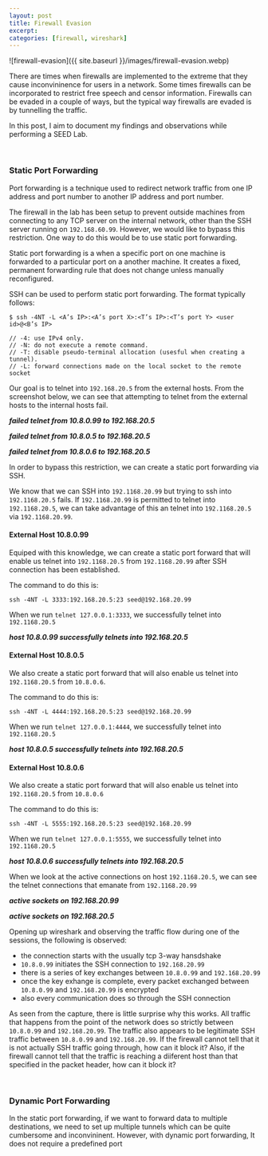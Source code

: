 ```yaml
---
layout: post
title: Firewall Evasion
excerpt: 
categories: [firewall, wireshark]
---
```


![firewall-evasion]({{ site.baseurl }}/images/firewall-evasion.webp)

There are times when firewalls are implemented to the extreme that they cause inconvininence for users in a network. Some times firewalls can be incorporated to restrict free speech and censor information. Firewalls can be evaded in a couple of ways, but the typical way firewalls are evaded is by tunnelling the traffic.

In this post, I aim to document my findings and observations while performing a SEED Lab.

<br>

### Static Port Forwarding
Port forwarding is a technique used to redirect network traffic from one IP address and port number to another IP address and port number.

The firewall in the lab has been setup to prevent outside machines from connecting to any TCP server on the internal network, other than the SSH server running on `192.168.60.99`. However, we would like to bypass this restriction. One way to do this would be to use static port forwarding.

Static port forwarding is a when a specific port on one machine is forwarded to a particular port on a another machine. It creates a fixed, permanent forwarding rule that does not change unless manually reconfigured.

SSH can be used to perform static port forwarding. The format typically follows:

```
$ ssh -4NT -L <A’s IP>:<A’s port X>:<T’s IP>:<T’s port Y> <user id>@<B’s IP>

// -4: use IPv4 only.
// -N: do not execute a remote command.
// -T: disable pseudo-terminal allocation (usesful when creating a tunnel).
// -L: forward connections made on the local socket to the remote socket
```

Our goal is to telnet into `192.168.20.5` from the external hosts. From the screenshot below, we can see that attempting to telnet from the external hosts to the internal hosts fail.

***failed telnet from 10.8.0.99 to 192.168.20.5***

***failed telnet from 10.8.0.5 to 192.168.20.5***

***failed telnet from 10.8.0.6 to 192.168.20.5***

In order to bypass this restriction, we can create a static port forwarding via SSH.

We know that we can SSH into `192.1168.20.99` but trying to ssh into `192.1168.20.5` fails. If `192.1168.20.99` is permitted to telnet into `192.1168.20.5`, we can take advantage of this an telnet into `192.1168.20.5` via `192.1168.20.99`.

#### External Host 10.8.0.99
Equiped with this knowledge, we can create a static port forward that will enable us telnet into `192.1168.20.5` from `192.1168.20.99` after SSH connection has been established.

The command to do this is:

`ssh -4NT -L 3333:192.168.20.5:23 seed@192.168.20.99`

When we run `telnet 127.0.0.1:3333`, we successfully telnet into `192.1168.20.5`

***host 10.8.0.99 successfully telnets into 192.168.20.5***

#### External Host 10.8.0.5
We also create a static port forward that will also enable us telnet into `192.1168.20.5` from `10.8.0.6`.

The command to do this is:

`ssh -4NT -L 4444:192.168.20.5:23 seed@192.168.20.99`

When we run `telnet 127.0.0.1:4444`, we successfully telnet into `192.1168.20.5`

***host 10.8.0.5 successfully telnets into 192.168.20.5***

#### External Host 10.8.0.6
We also create a static port forward that will also enable us telnet into `192.1168.20.5` from `10.8.0.6`

The command to do this is:

`ssh -4NT -L 5555:192.168.20.5:23 seed@192.168.20.99`

When we run `telnet 127.0.0.1:5555`, we successfully telnet into `192.1168.20.5`

***host 10.8.0.6 successfully telnets into 192.168.20.5***

When we look at the active connections on host `192.1168.20.5`, we can see the telnet connections that emanate from `192.1168.20.99`

***active sockets on 192.168.20.99***

***active sockets on 192.168.20.5***

Opening up wireshark and observing the traffic flow during one of the sessions, the following is observed:
- the connection starts with the usually tcp 3-way hansdshake
- `10.8.0.99` initiates the SSH connection to `192.168.20.99`
- there is a series of key exchanges between `10.8.0.99` and `192.168.20.99`
- once the key exhange is complete, every packet exchanged between `10.8.0.99` and `192.168.20.99` is encrypted
- also every communication does so through the SSH connection


As seen from the capture, there is little surprise why this works. All traffic that happens from the point of the network does so strictly between `10.8.0.99` and `192.168.20.99`. The traffic also appears to be legitimate SSH traffic between `10.8.0.99` and `192.168.20.99`. If the firewall cannot tell that it is not actually SSH traffic going through, how can it block it? Also, if the firewall cannot tell that the traffic is reaching a diiferent host than that specified in the packet header, how can it block it?

<br>

### Dynamic Port Forwarding
In the static port forwarding, if we want to forward data to multiple destinations, we need to set up multiple tunnels which can be quite cumbersome and inconvininent. However, with dynamic port forwarding,
It does not require a predefined port 


